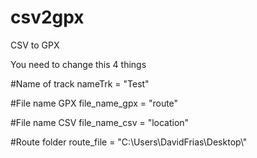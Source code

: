 # csv2gpx
CSV to GPX

You need to change this 4 things

#Name of track
nameTrk = "Test"

#File name GPX
file_name_gpx = "route"

#File name CSV
file_name_csv = "location"

#Route folder
route_file = "C:\\Users\\DavidFrias\\Desktop\\"
